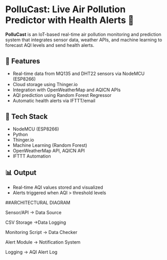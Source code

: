 
# PolluCast: Live Air Pollution Predictor with Health Alerts 🌿

**PolluCast** is an IoT-based real-time air pollution monitoring and prediction system that integrates sensor data, weather APIs, and machine learning to forecast AQI levels and send health alerts.

## 🚀 Features
- Real-time data from MQ135 and DHT22 sensors via NodeMCU (ESP8266)
- Cloud storage using Thinger.io
- Integration with OpenWeatherMap and AQICN APIs
- AQI prediction using Random Forest Regressor
- Automatic health alerts via IFTTT/email

## 🧩 Tech Stack
- NodeMCU (ESP8266)
- Python
- Thinger.io
- Machine Learning (Random Forest)
- OpenWeatherMap API, AQICN API
- IFTTT Automation

## 📊 Output
- Real-time AQI values stored and visualized
- Alerts triggered when AQI > threshold levels

##ARCHITECTURAL DIAGRAM
   
Sensor/API -> Data Source  
   
CSV Storage ->Data Logging  
   
Monitoring Script -> Data Checker  
   
Alert Module -> Notification System  
   
Logging -> AQI Alert Log  
